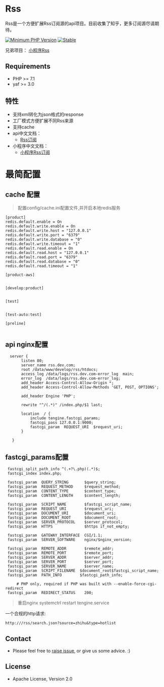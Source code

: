 Rss
==========

Rss是一个方便扩展Rss订阅源的api项目。目前收集了知乎，更多订阅源尽请期待。

[![Minimum PHP Version](https://img.shields.io/badge/PHP-%3E%3D7.0-brightgreen.svg)](https://php.net/)
[![Stable](https://img.shields.io/badge/Rss-Stable-brightgreen.svg)](https://namenotnull.github.com/mp_rss)



兄弟项目： [小程序Rss](https://namenotnull.github.com/mp_rss)

Requirements
------------
 - PHP >= 7.1
 - yaf >= 3.0

特性
------------
* 支持xml转化为json格式的response
* 工厂模式方便扩展不同Rss来源
* 支持cache
* api中文文档：
    * [Rss订阅](https://namenotnull.github.io/blog/)
* 小程序中文文档：
    * [小程序Rss订阅](https://namenotnull.github.io/blog/)

# 最简配置

## cache 配置

> 配置config/cache.ini配置文件,并开启本地redis服务
```
[product]
redis.default.enable = On
redis.default.write.enable = On
redis.default.write.host = "127.0.0.1"
redis.default.write.port = "6379"
redis.default.write.database = "0"
redis.default.write.timeout = "1"
redis.default.read.enable = On
redis.default.read.host = "127.0.0.1"
redis.default.read.port = "6379"
redis.default.read.database = "0"
redis.default.read.timeout = "1"

[product-aws]


[develop:product]


[test]


[test-auto:test]

[preline]


```

## api nginx配置
```
  server {
       listen 80;
       server_name rss.dev.com;
       root /data/www/develop/rss/htdocs;
       access_log /data/logs/rss.dev.com-error_log  main;
       error_log  /data/logs/rss.dev.com-error_log;
       add_header Access-Control-Allow-Origin *;
       add_header Access-Control-Allow-Methods 'GET, POST, OPTIONS';
 
       add_header Engine 'PHP';
 
       rewrite "^/(.*)" /index.php/$1 last;
 
       location  / {
           include tengine.fastcgi_params;
           fastcgi_pass 127.0.0.1:9000;
           fastcgi_param  REQUEST_URI  $request_uri;
       }
 
   }

```


## fastcgi_params配置
```
 fastcgi_split_path_info ^(.+?\.php)(.*)$;
 fastcgi_index index.php;

 fastcgi_param  QUERY_STRING       $query_string;
 fastcgi_param  REQUEST_METHOD     $request_method;
 fastcgi_param  CONTENT_TYPE       $content_type;
 fastcgi_param  CONTENT_LENGTH     $content_length;

 fastcgi_param  SCRIPT_NAME        $fastcgi_script_name;
 fastcgi_param  REQUEST_URI        $request_uri;
 fastcgi_param  DOCUMENT_URI       $document_uri;
 fastcgi_param  DOCUMENT_ROOT      $document_root;
 fastcgi_param  SERVER_PROTOCOL    $server_protocol;
 fastcgi_param  HTTPS              $https if_not_empty;

 fastcgi_param  GATEWAY_INTERFACE  CGI/1.1;
 fastcgi_param  SERVER_SOFTWARE    nginx/$nginx_version;

 fastcgi_param  REMOTE_ADDR        $remote_addr;
 fastcgi_param  REMOTE_PORT        $remote_port;
 fastcgi_param  SERVER_ADDR        $server_addr;
 fastcgi_param  SERVER_PORT        $server_port;
 fastcgi_param  SERVER_NAME        $server_name;
 fastcgi_param  SCRIPT_FILENAME  $document_root$fastcgi_script_name;
 fastcgi_param  PATH_INFO        $fastcgi_path_info;

     # PHP only, required if PHP was built with --enable-force-cgi-redirect
 fastcgi_param  REDIRECT_STATUS    200;
```
> 重启nginx  systemctrl restart tengine.service


一个合规的http请求:
```
http:///rss/search.json?source=zhihu&type=hotlist
```



Contact
-----------------

* Please feel free to [raise issue](https://github.com/nameNotNull/rss/issues), or give us some advice. :)



License
-----------------

* Apache License, Version 2.0
